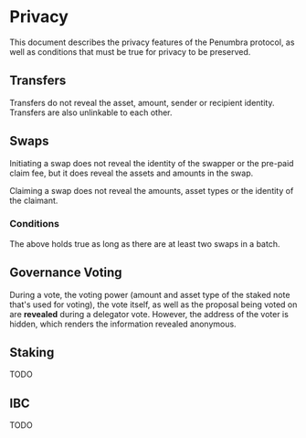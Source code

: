 # Privacy

This document describes the privacy features of the Penumbra protocol, as well as conditions that must be true for privacy to be preserved.

## Transfers

Transfers do not reveal the asset, amount, sender or recipient identity. Transfers are also unlinkable to each other.

## Swaps

Initiating a swap does not reveal the identity of the swapper or the pre-paid claim fee, but it does reveal the assets and amounts in the swap.

Claiming a swap does not reveal the amounts, asset types or the identity of the claimant.

### Conditions

The above holds true as long as there are at least two swaps in a batch.

## Governance Voting

During a vote, the voting power (amount and asset type of the staked note that's used for voting),
the vote itself, as well as the proposal being voted on are **revealed** during a delegator vote.
However, the address of the voter is hidden, which renders the information revealed anonymous.  

## Staking

TODO

## IBC

TODO